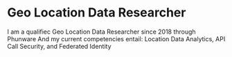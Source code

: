 # Geo Location Data Researcher
I am a qualifiec Geo Location Data Researcher since 2018 through Phunware
And my current competencies entail:
Location Data Analytics, API Call Security, and Federated Identity
